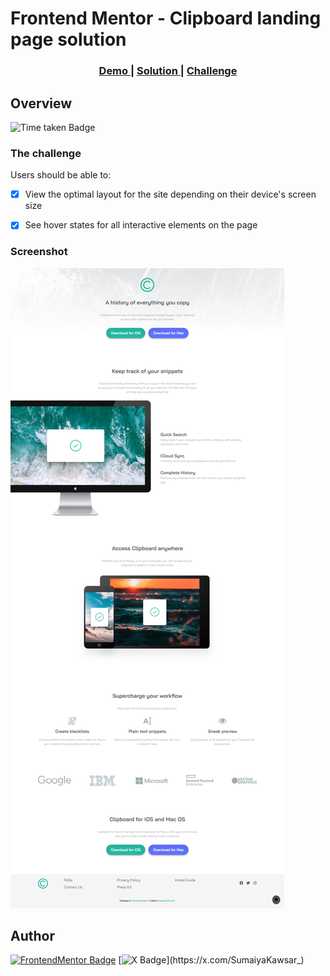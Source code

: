 # Frontend Mentor - Clipboard landing page solution

<div align="center">
  <h3>
    <a href="https://sumaiyakawsar.github.io/frontend-mentor-challenges-using-react/#/project48">
      Demo
    </a>
    <span> | </span>
    <a href="https://github.com/sumaiyakawsar/frontend-mentor-challenges-using-react/tree/main/src/pages/48-clipboard-landing-page">
      Solution
    </a>
    <span> | </span>
    <a href="https://www.frontendmentor.io/challenges/clipboard-landing-page-5cc9bccd6c4c91111378ecb9">
      Challenge
    </a>
  </h3>
</div>
 

## Overview
 ![Time taken Badge](https://img.shields.io/badge/Time_Taken-2hr_23m-6abecd?style=plastic) 


### The challenge

Users should be able to:

- [x] View the optimal layout for the site depending on their device's screen size
- [x] See hover states for all interactive elements on the page


### Screenshot

![Screenshot](../homepage/images/project48-clipboard-landing-page.png)


## Author

[![FrontendMentor Badge](https://img.shields.io/badge/-_SumaiyaKawsar_-3F54A3?style=plastic&labelColor=3F54A3&logo=frontend-mentor&logoColor=white&link=https://www.frontendmentor.io/profile/sumaiyakawsar)](https://www.frontendmentor.io/profile/sumaiyakawsar) [![X Badge](https://img.shields.io/badge/-_SumaiyaKawsar_-black?style=plastic&labelColor=black&logo=X&logoColor=white&link=https://x.com/SumaiyaKawsar_)](https://x.com/SumaiyaKawsar_)